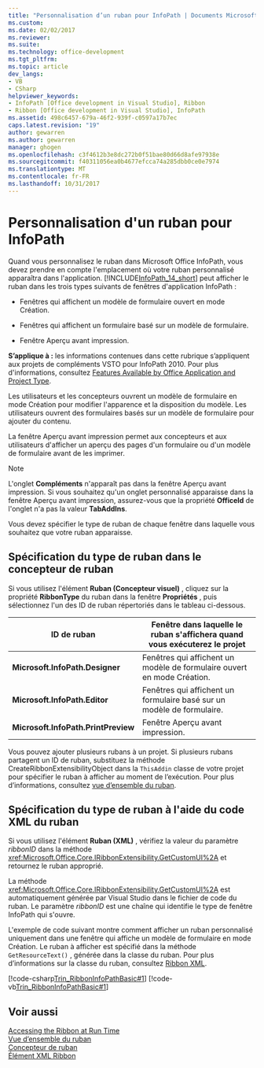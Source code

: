 ```yaml
---
title: "Personnalisation d’un ruban pour InfoPath | Documents Microsoft"
ms.custom: 
ms.date: 02/02/2017
ms.reviewer: 
ms.suite: 
ms.technology: office-development
ms.tgt_pltfrm: 
ms.topic: article
dev_langs:
- VB
- CSharp
helpviewer_keywords:
- InfoPath [Office development in Visual Studio], Ribbon
- Ribbon [Office development in Visual Studio], InfoPath
ms.assetid: 498c6457-679a-46f2-939f-c0597a17b7ec
caps.latest.revision: "19"
author: gewarren
ms.author: gewarren
manager: ghogen
ms.openlocfilehash: c3f4612b3e8dc272b0f51bae80d66d8afe97938e
ms.sourcegitcommit: f40311056ea0b4677efcca74a285dbb0ce0e7974
ms.translationtype: MT
ms.contentlocale: fr-FR
ms.lasthandoff: 10/31/2017
---
```

# <a name="customizing-a-ribbon-for-infopath"></a>Personnalisation d'un ruban pour InfoPath
  Quand vous personnalisez le ruban dans Microsoft Office InfoPath, vous devez prendre en compte l'emplacement où votre ruban personnalisé apparaîtra dans l'application. [!INCLUDE[InfoPath_14_short](../vsto/includes/infopath-14-short-md.md)] peut afficher le ruban dans les trois types suivants de fenêtres d'application InfoPath :  
  
-   Fenêtres qui affichent un modèle de formulaire ouvert en mode Création.  
  
-   Fenêtres qui affichent un formulaire basé sur un modèle de formulaire.  
  
-   Fenêtre Aperçu avant impression.  
  
 **S’applique à :** les informations contenues dans cette rubrique s’appliquent aux projets de compléments VSTO pour InfoPath 2010. Pour plus d'informations, consultez [Features Available by Office Application and Project Type](../vsto/features-available-by-office-application-and-project-type.md).  
  
 Les utilisateurs et les concepteurs ouvrent un modèle de formulaire en mode Création pour modifier l'apparence et la disposition du modèle. Les utilisateurs ouvrent des formulaires basés sur un modèle de formulaire pour ajouter du contenu.  
  
 La fenêtre Aperçu avant impression permet aux concepteurs et aux utilisateurs d'afficher un aperçu des pages d'un formulaire ou d'un modèle de formulaire avant de les imprimer.  
  
> [!NOTE]  
>  L'onglet **Compléments** n'apparaît pas dans la fenêtre Aperçu avant impression. Si vous souhaitez qu'un onglet personnalisé apparaisse dans la fenêtre Aperçu avant impression, assurez-vous que la propriété **OfficeId** de l'onglet n'a pas la valeur **TabAddIns**.  
  
 Vous devez spécifier le type de ruban de chaque fenêtre dans laquelle vous souhaitez que votre ruban apparaisse.  
  
## <a name="specifying-the-ribbon-type-in-the-ribbon-designer"></a>Spécification du type de ruban dans le concepteur de ruban  
 Si vous utilisez l'élément **Ruban (Concepteur visuel)** , cliquez sur la propriété **RibbonType** du ruban dans la fenêtre **Propriétés** , puis sélectionnez l'un des ID de ruban répertoriés dans le tableau ci-dessous.  
  
|ID de ruban|Fenêtre dans laquelle le ruban s'affichera quand vous exécuterez le projet|  
|---------------|---------------------------------------------------------------------|  
|**Microsoft.InfoPath.Designer**|Fenêtres qui affichent un modèle de formulaire ouvert en mode Création.|  
|**Microsoft.InfoPath.Editor**|Fenêtres qui affichent un formulaire basé sur un modèle de formulaire.|  
|**Microsoft.InfoPath.PrintPreview**|Fenêtre Aperçu avant impression.|  
  
 Vous pouvez ajouter plusieurs rubans à un projet. Si plusieurs rubans partagent un ID de ruban, substituez la méthode CreateRibbonExtensibilityObject dans la `ThisAddin` classe de votre projet pour spécifier le ruban à afficher au moment de l’exécution. Pour plus d’informations, consultez [vue d’ensemble du ruban](../vsto/ribbon-overview.md).  
  
## <a name="specifying-the-ribbon-type-by-using-ribbon-xml"></a>Spécification du type de ruban à l'aide du code XML du ruban  
 Si vous utilisez l'élément **Ruban (XML)** , vérifiez la valeur du paramètre *ribbonID* dans la méthode <xref:Microsoft.Office.Core.IRibbonExtensibility.GetCustomUI%2A> et retournez le ruban approprié.  
  
 La méthode <xref:Microsoft.Office.Core.IRibbonExtensibility.GetCustomUI%2A> est automatiquement générée par Visual Studio dans le fichier de code du ruban. Le paramètre *ribbonID* est une chaîne qui identifie le type de fenêtre InfoPath qui s'ouvre.  
  
 L'exemple de code suivant montre comment afficher un ruban personnalisé uniquement dans une fenêtre qui affiche un modèle de formulaire en mode Création. Le ruban à afficher est spécifié dans la méthode `GetResourceText()` , générée dans la classe du ruban. Pour plus d’informations sur la classe du ruban, consultez [Ribbon XML](../vsto/ribbon-xml.md).  
  
 [!code-csharp[Trin_RibbonInfoPathBasic#1](../vsto/codesnippet/CSharp/myinfopathproject/ribbon.cs#1)]
 [!code-vb[Trin_RibbonInfoPathBasic#1](../vsto/codesnippet/VisualBasic/myinfopathproject/ribbon.vb#1)]  
  
## <a name="see-also"></a>Voir aussi  
 [Accessing the Ribbon at Run Time](../vsto/accessing-the-ribbon-at-run-time.md)   
 [Vue d’ensemble du ruban](../vsto/ribbon-overview.md)   
 [Concepteur de ruban](../vsto/ribbon-designer.md)   
 [Élément XML Ribbon](../vsto/ribbon-xml.md)  
  
  